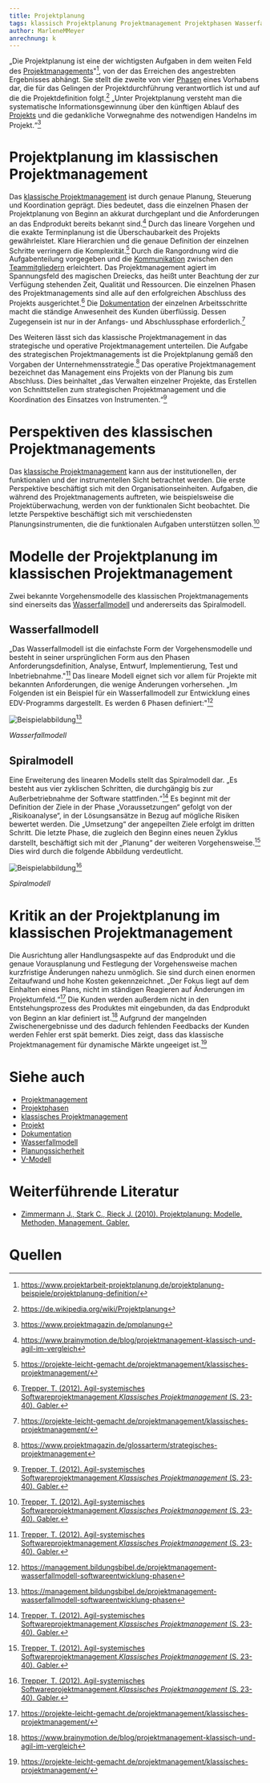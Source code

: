 ```yaml
---
title: Projektplanung
tags: klassisch Projektplanung Projektmanagement Projektphasen Wasserfallmodell Spiralmodell
author: MarleneMMeyer
anrechnung: k
--- 
```


„Die Projektplanung ist eine der wichtigsten Aufgaben in dem weiten Feld des [Projektmanagements](Projektmanagement.md)"[^1], von der das Erreichen des angestrebten Ergebnisses abhängt. Sie stellt die zweite von vier [Phasen](Projektphasen_klassisch.md) eines Vorhabens dar, die für das Gelingen der Projektdurchführung verantwortlich ist und auf die die Projektdefinition folgt.[^2] „Unter Projektplanung versteht man die systematische Informationsgewinnung über den künftigen Ablauf des [Projekts](Projekt.md) und die gedankliche Vorwegnahme des notwendigen Handelns im Projekt.“[^3]


# Projektplanung im klassischen Projektmanagement

Das [klassische Projektmanagement](Projektmanagement.md) ist durch genaue Planung, Steuerung und Koordination geprägt. Dies bedeutet, dass die einzelnen Phasen der Projektplanung von Beginn an akkurat durchgeplant und die Anforderungen an das Endprodukt bereits bekannt sind.[^4] Durch das lineare Vorgehen und die exakte Terminplanung ist die Überschaubarkeit des Projekts gewährleistet. Klare Hierarchien und die genaue Definition der einzelnen Schritte verringern die Komplexität.[^5] Durch die Rangordnung wird die Aufgabenteilung vorgegeben und die [Kommunikation](Kommunikation_Projektbeteiligte.md) zwischen den [Teammitgliedern](Projektmitarbeiter.md) erleichtert. Das Projektmanagement agiert im Spannungsfeld des magischen Dreiecks, das heißt unter Beachtung der zur Verfügung stehenden Zeit, Qualität und Ressourcen. Die einzelnen Phasen des Projektmanagements sind alle auf den erfolgreichen Abschluss des Projekts ausgerichtet.[^6] Die [Dokumentation](Projektdokumentation.md) der einzelnen Arbeitsschritte macht die ständige Anwesenheit des Kunden überflüssig. Dessen Zugegensein ist nur in der Anfangs- und Abschlussphase erforderlich.[^5]

Des Weiteren lässt sich das klassische Projektmanagement in das strategische und operative Projektmanagement unterteilen. Die Aufgabe des strategischen Projektmanagements ist die Projektplanung gemäß den Vorgaben der Unternehmensstrategie.[^7] Das operative Projektmanagement bezeichnet das Management eins Projekts von der Planung bis zum Abschluss. Dies beinhaltet „das Verwalten einzelner Projekte, das Erstellen von Schnittstellen zum strategischen Projektmanagement und die Koordination des Einsatzes von Instrumenten.“[^6]


# Perspektiven des klassischen Projektmanagements

Das [klassische Projektmanagement](Projektmanagement.md) kann aus der institutionellen, der funktionalen und der instrumentellen Sicht betrachtet werden. Die erste Perspektive beschäftigt sich mit den Organisationseinheiten. Aufgaben, die während des Projektmanagements auftreten, wie beispielsweise die Projektüberwachung, werden von der funktionalen Sicht beobachtet. Die letzte Perspektive beschäftigt sich mit verschiedensten Planungsinstrumenten, die die funktionalen Aufgaben unterstützen sollen.[^6]


# Modelle der Projektplanung im klassischen Projektmanagement

Zwei bekannte Vorgehensmodelle des klassischen Projektmanagements sind einerseits das [Wasserfallmodell](Wasserfall_Modell.md) und andererseits das Spiralmodell.

## Wasserfallmodell 

„Das Wasserfallmodell ist die einfachste Form der Vorgehensmodelle und besteht in seiner ursprünglichen Form aus den Phasen Anforderungsdefinition, Analyse, Entwurf, Implementierung, Test und Inbetriebnahme."[^6] Das lineare Modell eignet sich vor allem für Projekte mit bekannten Anforderungen, die wenige Änderungen vorhersehen. „Im Folgenden ist ein Beispiel für ein Wasserfallmodell zur Entwicklung eines EDV-Programms dargestellt. Es werden 6 Phasen definiert:"[^8]

![Beispielabbildung](Projektplanung/Wasserfallmodell.jpg)[^8]

*Wasserfallmodell*

## Spiralmodell

Eine Erweiterung des linearen Modells stellt das Spiralmodell dar. „Es besteht aus vier zyklischen Schritten, die durchgängig bis zur Außerbetriebnahme der Software stattfinden.“[^6] Es beginnt mit der Definition der Ziele in der Phase „Voraussetzungen“ gefolgt von der „Risikoanalyse“, in der Lösungsansätze in Bezug auf mögliche Risiken bewertet werden. Die „Umsetzung“ der angepeilten Ziele erfolgt im dritten Schritt. Die letzte Phase, die zugleich den Beginn eines neuen Zyklus darstellt, beschäftigt sich mit der „Planung“ der weiteren Vorgehensweise.[^6] Dies wird durch die folgende Abbildung verdeutlicht.

![Beispielabbildung](Projektplanung/Spiralmodell.jpg)[^6]

*Spiralmodell*


# Kritik an der Projektplanung im klassischen Projektmanagement

Die Ausrichtung aller Handlungsaspekte auf das Endprodukt und die genaue Vorausplanung und Festlegung der Vorgehensweise machen kurzfristige Änderungen nahezu unmöglich. Sie sind durch einen enormen Zeitaufwand und hohe Kosten gekennzeichnet. „Der Fokus liegt auf dem Einhalten eines Plans, nicht im ständigen Reagieren auf Änderungen im Projektumfeld.“[^5] Die Kunden werden außerdem nicht in den Entstehungsprozess des Produktes mit eingebunden, da das Endprodukt von Beginn an klar definiert ist.[^4] Aufgrund der mangelnden Zwischenergebnisse und des dadurch fehlenden Feedbacks der Kunden werden Fehler erst spät bemerkt. Dies zeigt, dass das klassische Projektmanagement für dynamische Märkte ungeeiget ist.[^5]


# Siehe auch

* [Projektmanagement](Projektmanagement.md)
* [Projektphasen](Projektphasen_klassisch.md)
* [klassisches Projektmanagement](Projektmanagement.md)
* [Projekt](Projekt.md)
* [Dokumentation](Projektdokumentation.md)
* [Wasserfallmodell](Wasserfall_Modell.md) 
* [Planungssicherheit](Planungssicherheit.md)
* [V-Modell](VModell.md)

# Weiterführende Literatur

* [Zimmermann J., Stark C., Rieck J. (2010). Projektplanung: Modelle, Methoden, Management. Gabler.](https://link.springer.com/book/9783642118784)

# Quellen

[^1]: https://www.projektarbeit-projektplanung.de/projektplanung-beispiele/projektplanung-definition/
[^2]: https://de.wikipedia.org/wiki/Projektplanung
[^3]: https://www.projektmagazin.de/pmplanung
[^4]: https://www.brainymotion.de/blog/projektmanagement-klassisch-und-agil-im-vergleich
[^5]: https://projekte-leicht-gemacht.de/projektmanagement/klassisches-projektmanagement/
[^6]: [Trepper, T. (2012). Agil-systemisches Softwareprojektmanagement,*Klassisches Projektmanagement* (S. 23-40). Gabler.](https://link.springer.com/book/10.1007%2F978-3-8349-4202-9)
[^7]: https://www.projektmagazin.de/glossarterm/strategisches-projektmanagement
[^8]: https://management.bildungsbibel.de/projektmanagement-wasserfallmodell-softwareentwicklung-phasen


